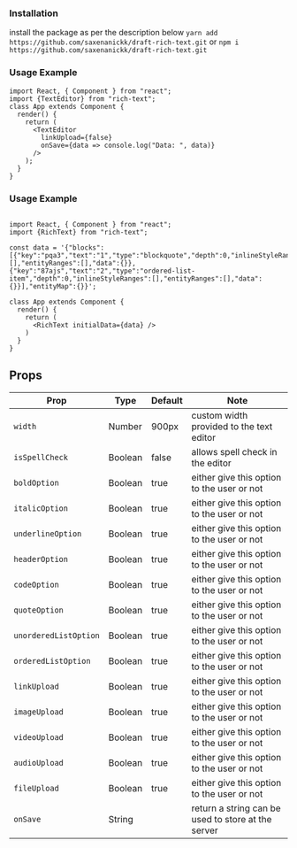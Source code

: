 ### Installation

install the package as per the description below
`yarn add https://github.com/saxenanickk/draft-rich-text.git` or `npm i https://github.com/saxenanickk/draft-rich-text.git`

### Usage Example

```
import React, { Component } from "react";
import {TextEditor} from "rich-text";
class App extends Component {
  render() {
    return (
      <TextEditor
        linkUpload={false}
        onSave={data => console.log("Data: ", data)}
      />
    );
  }
}
```

### Usage Example

```

import React, { Component } from "react";
import {RichText} from "rich-text";

const data = '{"blocks":[{"key":"pqa3","text":"1","type":"blockquote","depth":0,"inlineStyleRanges":[],"entityRanges":[],"data":{}},{"key":"87ajs","text":"2","type":"ordered-list-item","depth":0,"inlineStyleRanges":[],"entityRanges":[],"data":{}}],"entityMap":{}}';

class App extends Component {
  render() {
    return (
      <RichText initialData={data} />
    )
  }
}

```

## Props

| Prop                  | Type    | Default | Note                                               |
| --------------------- | ------- | ------- | -------------------------------------------------- |
| `width`               | Number  | 900px   | custom width provided to the text editor           |
| `isSpellCheck`        | Boolean | false   | allows spell check in the editor                   |
| `boldOption`          | Boolean | true    | either give this option to the user or not         |
| `italicOption`        | Boolean | true    | either give this option to the user or not         |
| `underlineOption`     | Boolean | true    | either give this option to the user or not         |
| `headerOption`        | Boolean | true    | either give this option to the user or not         |
| `codeOption`          | Boolean | true    | either give this option to the user or not         |
| `quoteOption`         | Boolean | true    | either give this option to the user or not         |
| `unorderedListOption` | Boolean | true    | either give this option to the user or not         |
| `orderedListOption`   | Boolean | true    | either give this option to the user or not         |
| `linkUpload`          | Boolean | true    | either give this option to the user or not         |
| `imageUpload`         | Boolean | true    | either give this option to the user or not         |
| `videoUpload`         | Boolean | true    | either give this option to the user or not         |
| `audioUpload`         | Boolean | true    | either give this option to the user or not         |
| `fileUpload`          | Boolean | true    | either give this option to the user or not         |
| `onSave`              | String  |         | return a string can be used to store at the server |

```

```
